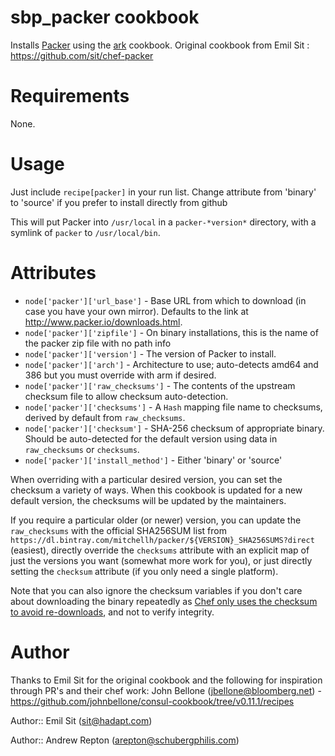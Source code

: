 # sbp_packer cookbook

Installs [Packer](http://packer.io/) using the [ark](https://github.com/opscode-cookbooks/ark) cookbook.
Original cookbook from Emil Sit : https://github.com/sit/chef-packer

# Requirements

None.

# Usage

Just include `recipe[packer]` in your run list.
Change attribute from 'binary' to 'source' if you prefer to install directly from github

This will put Packer into `/usr/local` in a `packer-*version*` directory, with a symlink of `packer` to `/usr/local/bin`.

# Attributes

* `node['packer']['url_base']` - Base URL from which to download (in case you have your own mirror). Defaults to the link at http://www.packer.io/downloads.html.
* `node['packer']['zipfile']` - On binary installations, this is the name of the packer zip file with no path info
* `node['packer']['version']` - The version of Packer to install.
* `node['packer']['arch']` - Architecture to use; auto-detects amd64 and 386 but you must override with arm if desired.
* `node['packer']['raw_checksums']` - The contents of the upstream checksum file to allow checksum auto-detection.
* `node['packer']['checksums']` - A `Hash` mapping file name to checksums, derived by default from `raw_checksums`.
* `node['packer']['checksum']` - SHA-256 checksum of appropriate binary. Should be auto-detected for the default version using data in `raw_checksums` or `checksums`.
* `node['packer']['install_method']` - Either 'binary' or 'source'

When overriding with a particular desired version, you can set the checksum a variety of ways. When
this cookbook is updated for a new default version, the checksums will be updated by the maintainers.

If you require a particular older (or newer) version, you can update the
`raw_checksums` with the official SHA256SUM list from
`https://dl.bintray.com/mitchellh/packer/${VERSION}_SHA256SUMS?direct`
(easiest), directly override the `checksums` attribute with an explicit map of
just the versions you want (somewhat more work for you), or just directly
setting the `checksum` attribute (if you only need a single platform).

Note that you can also ignore the checksum variables if you don't care about downloading
the binary repeatedly as [Chef only uses the checksum to avoid re-downloads][remote_file], and not
to verify integrity.

[remote_file]: http://docs.opscode.com/resource_remote_file.html#file-re-downloads

# Author
Thanks to Emil Sit for the original cookbook and the following for inspiration through PR's and their chef work:
John Bellone (<jbellone@bloomberg.net>) - https://github.com/johnbellone/consul-cookbook/tree/v0.11.1/recipes

Author:: Emil Sit (<sit@hadapt.com>)

Author:: Andrew Repton (<arepton@schubergphilis.com>)
